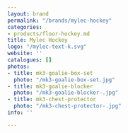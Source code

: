 ```yaml
---
layout: brand
permalink: "/brands/mylec-hockey"
categories:
- products/floor-hockey.md
title: Mylec Hockey
logo: "/mylec-text-k.svg"
website: ''
catalogues: []
photos:
- title: mk3-goalie-box-set
  photo: "/mk3-goalie-box-set.jpg"
- title: mk3-goalie-blocker
  photo: "/mk3-goalie-blocker-.jpg"
- title: mk3-chest-protector
  photo: "/mk3-chest-protector-.jpg"
info: ''

---
```

